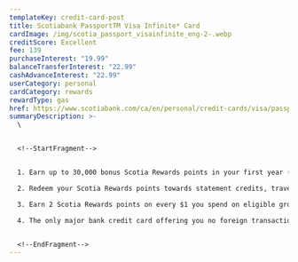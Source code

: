```yaml
---
templateKey: credit-card-post
title: Scotiabank PassportTM Visa Infinite* Card
cardImage: /img/scotia_passport_visainfinite_eng-2-.webp
creditScore: Excellent
fee: 139
purchaseInterest: "19.99"
balanceTransferInterest: "22.99"
cashAdvanceInterest: "22.99"
userCategory: personal
cardCategory: rewards
rewardType: gas
href: https://www.scotiabank.com/ca/en/personal/credit-cards/visa/passport-infinite-card.html
summaryDescription: >-
  \


  <!--StartFragment-->


  1. Earn up to 30,000 bonus Scotia Rewards points in your first year (that’s up to $300 towards travel)\

  2. Redeem your Scotia Rewards points towards statement credits, travel, the latest in tech, gift cards and more!\

  3. Earn 2 Scotia Rewards points on every $1 you spend on eligible grocery stores, dining, entertainment purchases, and daily transit purchases (including buses, subways, taxis and more)\

  4. The only major bank credit card offering you no foreign transaction fees, including for shopping online or abroad.


  <!--EndFragment-->
---
```

